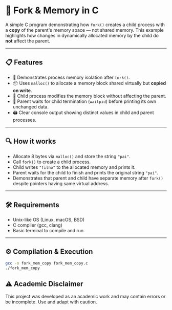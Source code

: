 # 🐣 Fork & Memory in C

A simple C program demonstrating how `fork()` creates a child process with a **copy** of the parent's memory space — not shared memory. This example highlights how changes in dynamically allocated memory by the child do **not** affect the parent.

---

## 📋 Features

- 🧠 Demonstrates process memory isolation after `fork()`.
- 📦 Uses `malloc()` to allocate a memory block shared virtually but **copied on write**.
- 👶 Child process modifies the memory block without affecting the parent.
- 👴 Parent waits for child termination (`waitpid`) before printing its own unchanged data.
- 🖨️ Clear console output showing distinct values in child and parent processes.

---

## 🔍 How it works

- Allocate 8 bytes via `malloc()` and store the string `"pai"`.
- Call `fork()` to create a child process.
- Child writes `"filho"` to the allocated memory and prints it.
- Parent waits for the child to finish and prints the original string `"pai"`.
- Demonstrates that parent and child have separate memory after `fork()` despite pointers having same virtual address.

---

## 🛠️ Requirements

- Unix-like OS (Linux, macOS, BSD)
- C compiler (gcc, clang)
- Basic terminal to compile and run

---

## ⚙️ Compilation & Execution

```bash
gcc -o fork_mem_copy fork_mem_copy.c
./fork_mem_copy
```

## ⚠️ Academic Disclaimer

This project was developed as an academic work and may contain errors or be incomplete. Use and adapt with caution.
